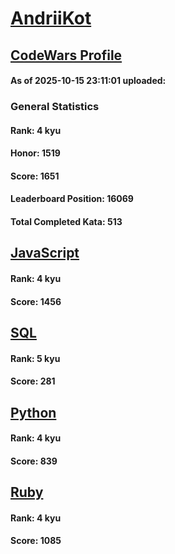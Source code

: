 # [AndriiKot](https://www.codewars.com/users/AndriiKot)

## [CodeWars Profile](https://www.codewars.com/users/AndriiKot)

#### As of 2025-10-15 23:11:01 uploaded:

### General Statistics

#### Rank: 4 kyu

#### Honor: 1519

#### Score: 1651

#### Leaderboard Position: 16069

#### Total Completed Kata: 513



## [JavaScript](https://github.com/AndriiKot/JavaScript__CodeWars)

#### Rank: 4 kyu

#### Score: 1456


## [SQL](https://github.com/AndriiKot/SQL__CodeWars)

#### Rank: 5 kyu

#### Score: 281


## [Python](https://github.com/AndriiKot/Python__CodeWars)

#### Rank: 4 kyu

#### Score: 839


## [Ruby](https://github.com/AndriiKot/Ruby__CodeWars)

#### Rank: 4 kyu

#### Score: 1085

